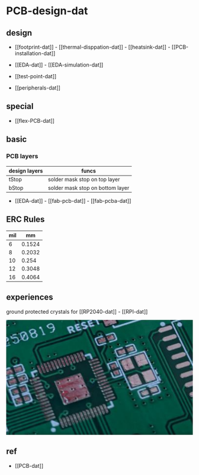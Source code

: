 
# PCB-design-dat

## design 

- [[footprint-dat]] - [[thermal-disppation-dat]] - [[heatsink-dat]] - [[PCB-installation-dat]]


- [[EDA-dat]] - [[EDA-simulation-dat]]

- [[test-point-dat]]

- [[peripherals-dat]]



## special  

- [[flex-PCB-dat]]

## basic 

### PCB layers 

| design layers | funcs                            |
| ------------- | -------------------------------- |
| tStop         | solder mask stop on top layer    |
| bStop         | solder mask stop on bottom layer |

- [[EDA-dat]] - [[fab-pcb-dat]] - [[fab-pcba-dat]]

## ERC Rules 

| mil | mm     |
| --- | ------ |
| 6   | 0.1524 |
| 8   | 0.2032 |
| 10  | 0.254  |
| 12  | 0.3048 |
| 16  | 0.4064 |


## experiences 

ground protected crystals for [[RP2040-dat]] - [[RPI-dat]]

![](2025-08-28-16-29-41.png)



## ref 

- [[PCB-dat]]